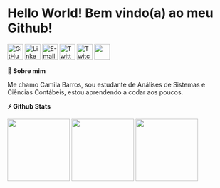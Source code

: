 <div align='left'><h1>Hello World! Bem vindo(a) ao meu Github!</h1>
<a href= "https://pt.stackoverflow.com/users/244762/mila-freire">
<img width="35px" alt="GitHub" src="https://cdn-icons-png.flaticon.com/512/2111/2111628.png"/></a>
<a href= "https://www.linkedin.com/in/camilabsfreire/">
<img width="35px" alt="LinkedIn" src="https://image.flaticon.com/icons/png/128/185/185964.png"/></a>
<a href="mailto:camilabsfreire@gmail.com">
<img alt="E-mail" width="35px" src="https://image.flaticon.com/icons/png/128/270/270021.png"/></a>
<a href= "https://twitter.com/camissfreire">
<img width="35px" alt="Twitter" src="https://image.flaticon.com/icons/png/128/145/145812.png"/></a>
<a href="https://www.twitch.tv/camilabsf">
<img width="35px" alt="Twitch TV" src="https://image.flaticon.com/icons/png/128/356/356001.png"/></a>
<a href="https://discord.gg/zY2JHHxC">
<img width="35px" src="https://image.flaticon.com/icons/png/128/906/906361.png"/></a>
</div>


<div><p><summary><b>🤙 Sobre mim</b></summary></p>
<p>Me chamo Camila Barros, sou estudante de Análises de Sistemas e Ciências Contábeis, estou aprendendo a codar aos poucos. </p>
</div>

<div><p><summary><b>⚡ Github Stats</b></summary></p>
<img height="140em" src="https://github-readme-stats.vercel.app/api?username=MilaFreire&show_icons=true&theme=buefy&include_all_commits=true&count_private=true"/>
<img height="140em" src="https://github-readme-stats.vercel.app/api/top-langs/?username=MilaFreire&layout=compact&langs_count=7&theme=buefy"/>
<img align="top" width="140" src="https://media.giphy.com/media/FNBvO1cg4G2DkZE3fa/giphy.gif"></a>
</p></div>


